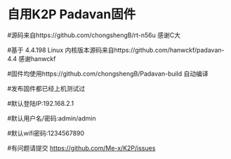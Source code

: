 # 自用K2P Padavan固件

#源码来自https://github.com/chongshengB/rt-n56u 感谢C大

#基于 4.4.198 Linux 内核版本源码来自https://github.com/hanwckf/padavan-4.4 感谢hanwckf


#固件均使用https://github.com/chongshengB/Padavan-build 自动编译 

#发布固件都已经上机测试过

#默认登陆IP:192.168.2.1

#默认用户名/密码:admin/admin

#默认wifi密码:1234567890

#有问题请提交 https://github.com/Me-x/K2P/issues
